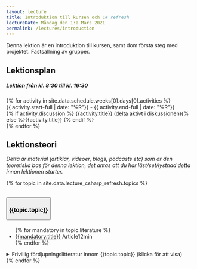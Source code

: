 ```yaml
---
layout: lecture
title: Introduktion till kursen och C# refresh
lectureDate: Måndag den 1:a Mars 2021
permalink: /lectures/introduction
---
```



Denna lektion är en introduktion till kursen, samt dom första steg med projektet. Fastsällning av grupper.

## Lektionsplan
  <div class="card schedule-card">
          <div class="card-body">
            <div class="row">
                <h5 class="pl-3"><i class="bi bi-calendar-week"></i> Lektion från kl. 8:30 till kl. 16:30 </h5>
            </div>    
{% for activity in site.data.schedule.weeks[0].days[0].activities %}
            <div class="row">
              <div class="col-sm-1 ">
                <div class="circle"></div>
              </div>
              <div class="col-sm-2 p-0 schedule-txt">
             {{ activity.start-full | date: "%R"}} - {{ activity.end-full | date: "%R"}} 
              </div>
              <div class="col-sm-9 schedule-txt">
              {% if activity.discussion %}
              <a href="{{activity.discussion}}">{{activity.title}}</a> <i class="fa fa-comments" aria-hidden="true"></i> 
              (delta aktivt i diskussionen){% else %}{{activity.title}} {% endif %}
              </div>
            </div>
{% endfor %}
          </div>
        </div>




## Lektionsteori
*Detta är material (artiklar, videoer, blogs, podcasts etc) som är den teoretiska bas för denna lektion, det antas att du har läst/set/lystnad detta innan lektionen starter.*

  <div class="accordion" id="accordionExample">
{% for topic in site.data.lecture_csharp_refresh.topics %}
            <div class="card">
                <div class="card-header" id="headingOne">
                  <h2 class="mb-0 w-100">
                    <button class="btn btn-link btn-block text-left" type="button" data-toggle="collapse" data-target=".{{topic.topic}}" aria-expanded="false" aria-controls="{{topic.topic}}">
                      <h3 id="object-oriented-programming-and-c"><i class="bi bi-caret-right-fill"></i> 
                      {{topic.topic}}
                      </h3>
                    </button>
                  </h2>
                </div>
                <div id="collapseOne" class="collapse show {{topic.topic}}" aria-labelledby="headingOne" data-parent="#accordionExample">
                  <div class="card-body">
                  <ul>
                  {% for mandatory in topic.literature %}
                  <li>
                       <a href="{{mandatory.url}}">{{mandatory.title}}</a>
                       <span class="badge badge-info">Article</span><span class="badge badge-secondary">12min</span>
                    </li>
                  {% endfor %}
                  </ul>
                  <details>
                  <summary>Frivillig fördjupningslitteratur innom {{topic.topic}} (klicka för att visa)</summary>
                  <ul>
                  {% for optional in topic.optionalLiterature %}
                  <li>
                  <a href="{{optional.url}}">{{optional.title}}</a>
                  <span class="badge badge-info">Article</span><span class="badge badge-secondary">12min</span>
                  </li>
                  {%endfor%}
                  </ul>
                  </details>
                  </div>
                </div>
                </div>
                {% endfor %}
